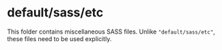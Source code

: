 # default/sass/etc

This folder contains miscellaneous SASS files. Unlike `"default/sass/etc"`, these files
need to be used explicitly.
